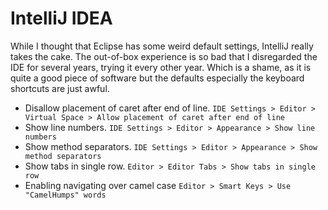 # IntelliJ IDEA #

While I thought that Eclipse has some weird default settings, IntelliJ really takes the cake. The out-of-box experience is so bad that I disregarded the IDE for several years, trying it every other year. Which is a shame, as it is quite a good piece of software but the defaults especially the keyboard shortcuts are just awful.

- Disallow placement of caret after end of line. `IDE Settings > Editor > Virtual Space > Allow placement of caret after end of line`
- Show line numbers. `IDE Settings > Editor > Appearance > Show line numbers`
- Show method separators. `IDE Settings > Editor > Appearance > Show method separators`
- Show tabs in single row. `Editor > Editor Tabs > Show tabs in single row`
- Enabling navigating over camel case `Editor > Smart Keys > Use "CamelHumps" words`